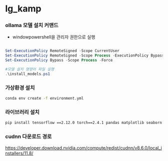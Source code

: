 # lg_kamp


### ollama 모델 설치 커맨드 
- windowpowershell을 관리자 권한으로 실행

```powershell

Set-ExecutionPolicy RemoteSigned -Scope CurrentUser
Set-ExecutionPolicy RemoteSigned -Scope Process -ExecutionPolicy Bypass
Set-ExecutionPolicy Bypass -Scope Process -Force

#모델 설치 명령어 파일 실행
.\install_models.ps1
```


### 가상환경 설치
```bash
conda env create -f environment.yml
```


### 라이브러리 설치
```bash
pip install tensorflow ==2.12.0 torch==2.4.1 pandas matplotlib seaborn scikit-learn
```
### cudnn 다운로드 경로
https://developer.download.nvidia.com/compute/redist/cudnn/v8.6.0/local_installers/11.8/
